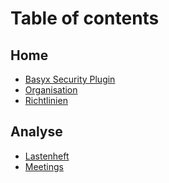 # Table of contents

## Home

* [Basyx Security Plugin](README.md)
* [Organisation](organisation.md)
* [Richtlinien](<README (1).md>)

## Analyse

* [Lastenheft](analyse/lastenheft.md)
* [Meetings](analyse/meetings.md)
